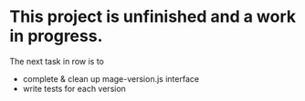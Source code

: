 This project is unfinished and a work in progress.
====

The next task in row is to
* complete & clean up mage-version.js interface
* write tests for each version